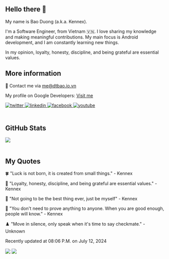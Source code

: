 ## Hello there 👋

My name is Bao Duong (a.k.a. Kennex). 

I'm a Software Engineer, from Vietnam 🇻🇳. I love sharing my knowledge and making meaningful contributions. My main focus is Android development, and I am constantly learning new things. 

In my opinion, loyalty, honesty, discipline, and being grateful are essential values.

## More information 

💬 Contact me via me@dtbao.io.vn

My profile on Google Developers: <a href="https://g.dev/Kennex666">Visit me</a>

<div align="left">
<a href="https://twitter.com/Kennex666" target="_blank">
<img src=https://img.shields.io/badge/twitter-%2300acee.svg?&style=for-the-badge&logo=twitter&logoColor=white alt=twitter style="margin-bottom: 5px;" />
</a>
<a href="https://linkedin.com/in/Kennex666" target="_blank">
<img src=https://img.shields.io/badge/linkedin-%231E77B5.svg?&style=for-the-badge&logo=linkedin&logoColor=white alt=linkedin style="margin-bottom: 5px;" />
</a>
<a href="https://www.facebook.com/DThaiBao666" target="_blank">
<img src=https://img.shields.io/badge/facebook-%232E87FB.svg?&style=for-the-badge&logo=facebook&logoColor=white alt=facebook style="margin-bottom: 5px;" />
</a>
<a href="https://www.youtube.com/Kennex666" target="_blank">
<img src=https://img.shields.io/badge/youtube-%23EE4831.svg?&style=for-the-badge&logo=youtube&logoColor=white alt=youtube style="margin-bottom: 5px;" />
</a>  
</div>
<br/>  


## GitHub Stats  
<div align="left"><img src="https://github-readme-stats.vercel.app/api?username=Kennex666&show_icons=true&count_private=true&hide_border=true" align="center" /></div>  

<br/> 

## My Quotes

🍀 "Luck is not born, it is created from small things." - Kennex

🙌 "Loyalty, honesty, discipline, and being grateful are essential values." - Kennex

🥳 "Not going to be the best thing ever, just be myself" - Kennex

📌 "You don't need to prove anything to anyone. When you are good enough, people will know." - Kennex

♟️ "Move in silence, only speak when it's time to say checkmate." - Unknown


Recently updated at 08:06 P.M. on July 12, 2024


<div align="left">
  <img src="https://komarev.com/ghpvc/?username=Kennex666&&style=flat-square" align="center" /> 
  <a href="https://paypal.me/Kennex666" target="_blank" style="display: inline-block;">
  <img src="https://img.shields.io/badge/Donate-PayPal-blue.svg?style=flat-square&logo=paypal" align="center" />
  </a>
</div>  
<br/>  

